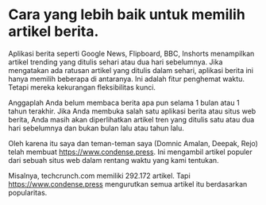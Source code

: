 Cara yang lebih baik untuk memilih artikel berita.
===========================
   
Aplikasi berita seperti Google News, Flipboard, BBC, Inshorts menampilkan artikel trending yang ditulis sehari atau dua hari sebelumnya. Jika mengatakan ada ratusan artikel yang ditulis dalam sehari, aplikasi berita ini hanya memilih beberapa di antaranya. Ini adalah fitur penghemat waktu. Tetapi mereka kekurangan fleksibilitas kunci.

Anggaplah Anda belum membaca berita apa pun selama 1 bulan atau 1 tahun terakhir. Jika Anda membuka salah satu aplikasi berita atau situs web berita, Anda masih akan diperlihatkan artikel tren yang ditulis satu atau dua hari sebelumnya dan bukan bulan lalu atau tahun lalu.

Oleh karena itu saya dan teman-teman saya (Domnic Amalan, Deepak, Rejo) telah membuat https://www.condense.press. Ini mengambil artikel populer dari sebuah situs web dalam rentang waktu yang kami tentukan.

Misalnya, techcrunch.com memiliki 292.172 artikel. Tapi https://www.condense.press mengurutkan semua artikel itu berdasarkan popularitas.

